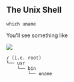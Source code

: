 ## The Unix Shell

```
which uname
```

You'll see something like

![](http://i.imgur.com/C6wR0WX.png)

```
/ (i.e. root)
└── usr
    └── bin
        └── uname
```
